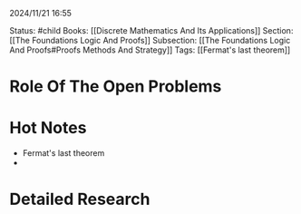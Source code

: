 2024/11/21
16:55

Status: #child
Books: [[Discrete Mathematics And Its Applications]] 
Section: [[The Foundations Logic And Proofs]]
Subsection: [[The Foundations Logic And Proofs#Proofs Methods And Strategy]]
Tags: [[Fermat's last theorem]]
# Role Of The Open Problems
# Hot Notes
- Fermat's last theorem
- 

# Detailed Research


